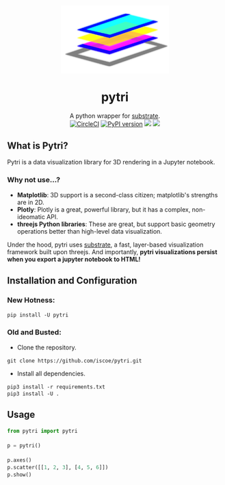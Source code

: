 <p align="center">
 <img align="center" alt="substrate" src="./logo.svg" width="50%" />
 <h1 align="center" fontsize="3em">pytri</h1>
</p>

<p align="center">
    <span>A python wrapper for <a href="https://github.com/jhuapl-boss/substrate">substrate</a>.</span><br />
    <a href="https://circleci.com/gh/iscoe/pytri"><img alt="CircleCI" src="https://circleci.com/gh/iscoe/pytri.svg?style=svg" /></a>
    <a href="https://badge.fury.io/py/pytri"><img src="https://badge.fury.io/py/pytri.svg" alt="PyPI version" height="18"></a>
    <a href="https://github.com/jhuapl-boss/substrate"><img src="https://img.shields.io/badge/substrate-v.1.1.0-cd1642.svg" height="18"></a>
    <a href="https://codeclimate.com/github/iscoe/pytri/maintainability"><img src="https://api.codeclimate.com/v1/badges/898780feddf32135447b/maintainability" /></a>
</p>

## What is Pytri?

Pytri is a data visualization library for 3D rendering in a Jupyter notebook.

### Why not use...?

- **Matplotlib**: 3D support is a second-class citizen; matplotlib's strengths are in 2D.
- **Plotly**: Plotly is a great, powerful library, but it has a complex, non-ideomatic API.
- **threejs Python libraries**: These are great, but support basic geometry operations better than high-level data visualization.

Under the hood, pytri uses [substrate](https://github.com/jhuapl-boss/substrate), a fast, layer-based visualization framework built upon threejs. And importantly, **pytri visualizations persist when you export a jupyter notebook to HTML!**

## Installation and Configuration

### New Hotness:

```shell
pip install -U pytri
```

### Old and Busted:

- Clone the repository.
```shell
git clone https://github.com/iscoe/pytri.git
```
- Install all dependencies.
```shell
pip3 install -r requirements.txt
pip3 install -U .
```

## Usage

```python
from pytri import pytri

p = pytri()

p.axes()
p.scatter([[1, 2, 3], [4, 5, 6]])
p.show()
```

